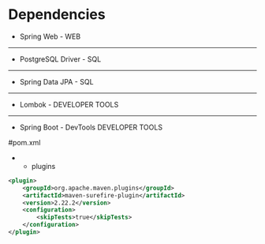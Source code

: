 # Dependencies

* Spring Web - WEB
---
* PostgreSQL Driver - SQL
---
* Spring Data JPA - SQL
---
* Lombok - DEVELOPER TOOLS
---
* Spring Boot - DevTools DEVELOPER TOOLS

#pom.xml

* * plugins

``` xml
<plugin>  
    <groupId>org.apache.maven.plugins</groupId>  
    <artifactId>maven-surefire-plugin</artifactId>  
    <version>2.22.2</version>  
    <configuration>  
        <skipTests>true</skipTests>  
    </configuration>  
</plugin>  
```

